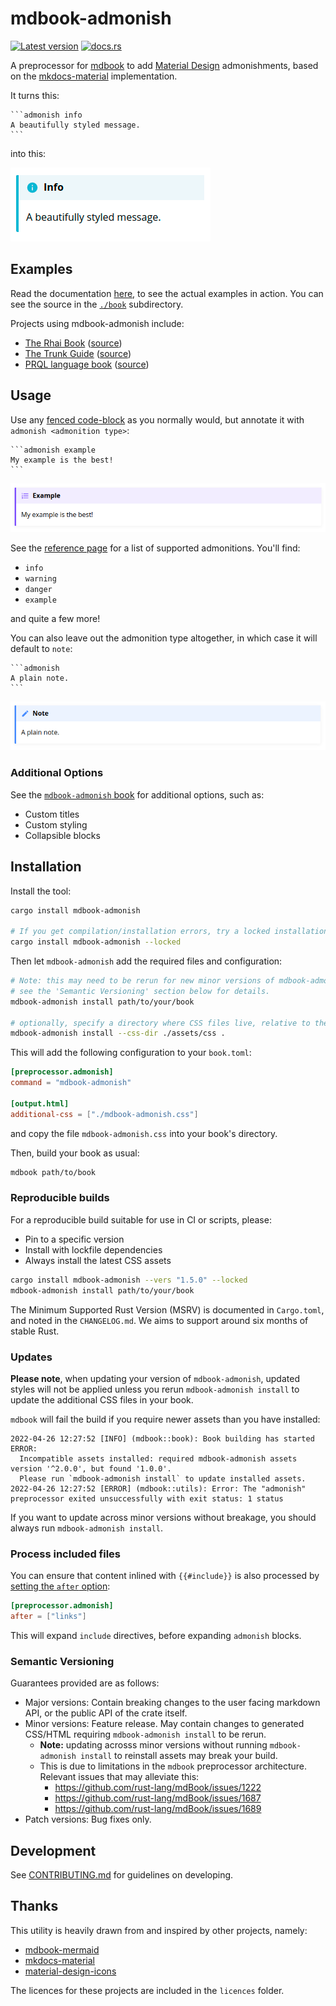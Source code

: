 # mdbook-admonish

[![Latest version](https://img.shields.io/crates/v/mdbook-admonish.svg)](https://crates.io/crates/mdbook-admonish)
[![docs.rs](https://img.shields.io/badge/docs-available-brightgreen)](https://tommilligan.github.io/mdbook-admonish/)

A preprocessor for [mdbook](https://github.com/rust-lang-nursery/mdBook) to add [Material Design](https://material.io/design) admonishments, based on the [mkdocs-material](https://squidfunk.github.io/mkdocs-material/reference/admonitions/) implementation.

It turns this:

````
```admonish info
A beautifully styled message.
```
````

into this:

![Simple Message](img/simple-message.png)

## Examples

Read the documentation [here](https://tommilligan.github.io/mdbook-admonish/), to see the actual examples in action. You can see the source in the [`./book`](./book) subdirectory.

Projects using mdbook-admonish include:

- [The Rhai Book](https://rhai.rs/book/) ([source](https://github.com/rhaiscript/book))
- [The Trunk Guide](https://trunkrs.dev/guide/) ([source](https://github.com/trunk-rs/trunk))
- [PRQL language book](https://prql-lang.org/book/) ([source](https://github.com/PRQL/prql))

## Usage

Use any [fenced code-block](https://spec.commonmark.org/0.30/#fenced-code-blocks) as you normally would, but annotate it with `admonish <admonition type>`:

````
```admonish example
My example is the best!
```
````

![Best Example](img/best-example.png)

See the [reference page](https://tommilligan.github.io/mdbook-admonish/reference.html) for a list of supported admonitions. You'll find:

- `info`
- `warning`
- `danger`
- `example`

and quite a few more!

You can also leave out the admonition type altogether, in which case it will default to `note`:

````
```admonish
A plain note.
```
````

![Plain Note](img/plain-note.png)

### Additional Options

See the [`mdbook-admonish` book](https://tommilligan.github.io/mdbook-admonish/) for additional options, such as:

- Custom titles
- Custom styling
- Collapsible blocks

## Installation

Install the tool:

```bash
cargo install mdbook-admonish

# If you get compilation/installation errors, try a locked installation
cargo install mdbook-admonish --locked
```

Then let `mdbook-admonish` add the required files and configuration:

```bash
# Note: this may need to be rerun for new minor versions of mdbook-admonish
# see the 'Semantic Versioning' section below for details.
mdbook-admonish install path/to/your/book

# optionally, specify a directory where CSS files live, relative to the book root
mdbook-admonish install --css-dir ./assets/css .
```

This will add the following configuration to your `book.toml`:

```toml
[preprocessor.admonish]
command = "mdbook-admonish"

[output.html]
additional-css = ["./mdbook-admonish.css"]
```

and copy the file `mdbook-admonish.css` into your book's directory.

Then, build your book as usual:

```bash
mdbook path/to/book
```

### Reproducible builds

For a reproducible build suitable for use in CI or scripts, please:

- Pin to a specific version
- Install with lockfile dependencies
- Always install the latest CSS assets

```bash
cargo install mdbook-admonish --vers "1.5.0" --locked
mdbook-admonish install path/to/your/book
```

The Minimum Supported Rust Version (MSRV) is documented in `Cargo.toml`, and noted in the `CHANGELOG.md`. We aims to support around six months of stable Rust.

### Updates

**Please note**, when updating your version of `mdbook-admonish`, updated styles will not be applied unless you rerun `mdbook-admonish install` to update the additional CSS files in your book.

`mdbook` will fail the build if you require newer assets than you have installed:

```log
2022-04-26 12:27:52 [INFO] (mdbook::book): Book building has started
ERROR:
  Incompatible assets installed: required mdbook-admonish assets version '^2.0.0', but found '1.0.0'.
  Please run `mdbook-admonish install` to update installed assets.
2022-04-26 12:27:52 [ERROR] (mdbook::utils): Error: The "admonish" preprocessor exited unsuccessfully with exit status: 1 status
```

If you want to update across minor versions without breakage, you should always run `mdbook-admonish install`.

### Process included files

You can ensure that content inlined with `{{#include}}` is also processed by [setting the `after` option](https://rust-lang.github.io/mdBook/format/configuration/preprocessors.html#require-a-certain-order):

```toml
[preprocessor.admonish]
after = ["links"]
```

This will expand `include` directives, before expanding `admonish` blocks.

### Semantic Versioning

Guarantees provided are as follows:

- Major versions: Contain breaking changes to the user facing markdown API, or the public API of the crate itself.
- Minor versions: Feature release. May contain changes to generated CSS/HTML requiring `mdbook-admonish install` to be rerun.
  - **Note:** updating acrosss minor versions without running `mdbook-admonish install` to reinstall assets may break your build.
  - This is due to limitations in the `mdbook` preprocessor architecture. Relevant issues that may alleviate this:
    - https://github.com/rust-lang/mdBook/issues/1222
    - https://github.com/rust-lang/mdBook/issues/1687
    - https://github.com/rust-lang/mdBook/issues/1689
- Patch versions: Bug fixes only.

## Development

See [CONTRIBUTING.md](./CONTRIBUTING.md) for guidelines on developing.

## Thanks

This utility is heavily drawn from and inspired by other projects, namely:

- [mdbook-mermaid](https://github.com/badboy/mdbook-mermaid)
- [mkdocs-material](https://github.com/squidfunk/mkdocs-material)
- [material-design-icons](https://github.com/google/material-design-icons)

The licences for these projects are included in the `licences` folder.
